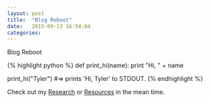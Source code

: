 ```yaml
---
layout: post
title:  "Blog Reboot"
date:   2015-09-13 16:54:04
categories: 
---
```


Blog Reboot

{% highlight python %}
def print_hi(name):
  print "Hi, " + name

print_hi("Tyler")
#=> prints 'Hi, Tyler' to STDOUT.
{% endhighlight %}

Check out my [Research][tresearch] or [Resources][tresources] in the mean time.

[tresources]:      http://tylerhalfpop.com/resources/
[tresearch]:   http://tylerhalfpop.com/research/
